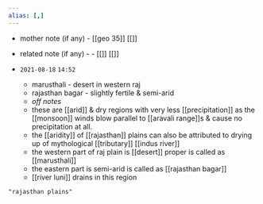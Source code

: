 ```yaml
---
alias: [,]
---
```

- mother note (if any)
		- [[geo 35]] [[]]
- related note (if any) -
		- [[]] [[]]


- `2021-08-18`  `14:52`
	- marusthali - desert in western raj
	- rajasthan bagar - slightly fertile & semi-arid
	- *off notes*
	- these are [[arid]] & dry regions with very less [[precipitation]] as the [[monsoon]] winds blow parallel to [[aravali range]]s & cause no precipitation at all.
	- the [[aridity]] of [[rajasthan]] plains can also be attributed to drying up of mythological [[tributary]] [[indus river]]
	- the western part of raj plain is [[desert]] proper is called as [[marusthali]]
	- the eastern part is semi-arid is called as [[rajasthan bagar]]
	- [[river luni]] drains in this region

```query
"rajasthan plains"
```
